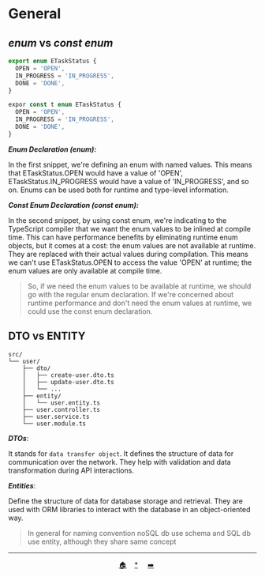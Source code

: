 # General

## _enum_ vs _const enum_

```ts
export enum ETaskStatus {
  OPEN = 'OPEN',
  IN_PROGRESS = 'IN_PROGRESS',
  DONE = 'DONE',
}

expor const t enum ETaskStatus {
  OPEN = 'OPEN',
  IN_PROGRESS = 'IN_PROGRESS',
  DONE = 'DONE',
}
```

**_Enum Declaration (enum):_**

In the first snippet, we're defining an enum with named values. This means that ETaskStatus.OPEN would have a value of 'OPEN', ETaskStatus.IN_PROGRESS would have a value of 'IN_PROGRESS', and so on. Enums can be used both for runtime and type-level information.

**_Const Enum Declaration (const enum):_**

In the second snippet, by using const enum, we're indicating to the TypeScript compiler that we want the enum values to be inlined at compile time. This can have performance benefits by eliminating runtime enum objects, but it comes at a cost: the enum values are not available at runtime. They are replaced with their actual values during compilation. This means we can't use ETaskStatus.OPEN to access the value 'OPEN' at runtime; the enum values are only available at compile time.

> So, if we need the enum values to be available at runtime, we should go with the regular enum declaration. If we're concerned about runtime performance and don't need the enum values at runtime, we could use the const enum declaration.

## DTO vs ENTITY

```
src/
└── user/
    ├── dto/
    │   ├── create-user.dto.ts
    │   ├── update-user.dto.ts
    │   └── ...
    ├── entity/
    │   └── user.entity.ts
    ├── user.controller.ts
    ├── user.service.ts
    └── user.module.ts
```

**_DTOs_**:

It stands for `data transfer object`. It defines the structure of data for communication over the network. They help with validation and data transformation during API interactions.

**_Entities_**:

Define the structure of data for database storage and retrieval. They are used with ORM libraries to interact with the database in an object-oriented way.

> In general for naming convention noSQL db use schema and SQL db use entity, although they share same concept

---

<center>

&nbsp;&nbsp;&nbsp; [🏠](../../README.md)&nbsp;&nbsp;&nbsp; [\*](./miscellaneous.md) &nbsp;&nbsp;&nbsp; [➡️](./*class-validator.md)

</center>
